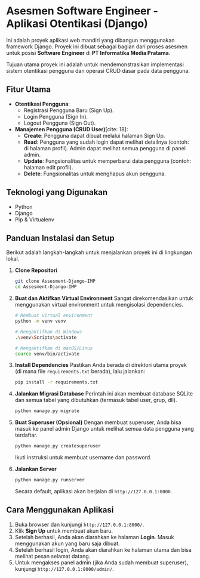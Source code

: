 # Asesmen Software Engineer - Aplikasi Otentikasi (Django)

Ini adalah proyek aplikasi web mandiri yang dibangun menggunakan framework Django. Proyek ini dibuat sebagai bagian dari proses asesmen untuk posisi **Software Engineer** di **PT Informatika Media Pratama**.

Tujuan utama proyek ini adalah untuk mendemonstrasikan implementasi sistem otentikasi pengguna dan operasi CRUD dasar pada data pengguna.

## Fitur Utama

-   **Otentikasi Pengguna**:
    -   Registrasi Pengguna Baru (Sign Up).
    -   Login Pengguna (Sign In).
    -   Logout Pengguna (Sign Out).
-   **Manajemen Pengguna (CRUD User)**[cite: 18]:
    -   **Create**: Pengguna dapat dibuat melalui halaman Sign Up.
    -   **Read**: Pengguna yang sudah login dapat melihat detailnya (contoh: di halaman profil). Admin dapat melihat semua pengguna di panel admin.
    -   **Update**: Fungsionalitas untuk memperbarui data pengguna (contoh: halaman edit profil).
    -   **Delete**: Fungsionalitas untuk menghapus akun pengguna.

## Teknologi yang Digunakan

-   Python
-   Django
-   Pip & Virtualenv

## Panduan Instalasi dan Setup

Berikut adalah langkah-langkah untuk menjalankan proyek ini di lingkungan lokal.

1.  **Clone Repositori**
    ```bash
    git clone Assesment-Django-IMP
    cd Assesment-Django-IMP
    ```

2.  **Buat dan Aktifkan Virtual Environment**
    Sangat direkomendasikan untuk menggunakan virtual environment untuk mengisolasi dependencies.
    ```bash
    # Membuat virtual environment
    python -m venv venv

    # Mengaktifkan di Windows
    .\venv\Scripts\activate

    # Mengaktifkan di macOS/Linux
    source venv/bin/activate
    ```

3.  **Install Dependencies**
    Pastikan Anda berada di direktori utama proyek (di mana file `requirements.txt` berada), lalu jalankan:
    ```bash
    pip install -r requirements.txt
    ```

4.  **Jalankan Migrasi Database**
    Perintah ini akan membuat database SQLite dan semua tabel yang dibutuhkan (termasuk tabel user, grup, dll).
    ```bash
    python manage.py migrate
    ```

5.  **Buat Superuser (Opsional)**
    Dengan membuat superuser, Anda bisa masuk ke panel admin Django untuk melihat semua data pengguna yang terdaftar.
    ```bash
    python manage.py createsuperuser
    ```
    Ikuti instruksi untuk membuat username dan password.

6.  **Jalankan Server**
    ```bash
    python manage.py runserver
    ```
    Secara default, aplikasi akan berjalan di `http://127.0.0.1:8000`.

## Cara Menggunakan Aplikasi

1.  Buka browser dan kunjungi `http://127.0.0.1:8000/`.
2.  Klik **Sign Up** untuk membuat akun baru.
3.  Setelah berhasil, Anda akan diarahkan ke halaman **Login**. Masuk menggunakan akun yang baru saja dibuat.
4.  Setelah berhasil login, Anda akan diarahkan ke halaman utama dan bisa melihat pesan selamat datang.
5.  Untuk mengakses panel admin (jika Anda sudah membuat superuser), kunjungi `http://127.0.0.1:8000/admin/`.
